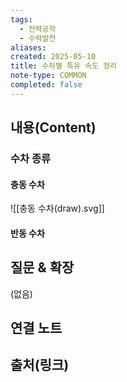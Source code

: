 ```yaml
---
tags:
  - 전력공학
  - 수력발전
aliases: 
created: 2025-05-10
title: 수차별 특유 속도 정리
note-type: COMMON
completed: false
---
```


## 내용(Content)
### 수차 종류
#### 충동 수차
![[충동 수차(draw).svg]]

#### 반동 수차


## 질문 & 확장

(없음)

## 연결 노트

## 출처(링크)

